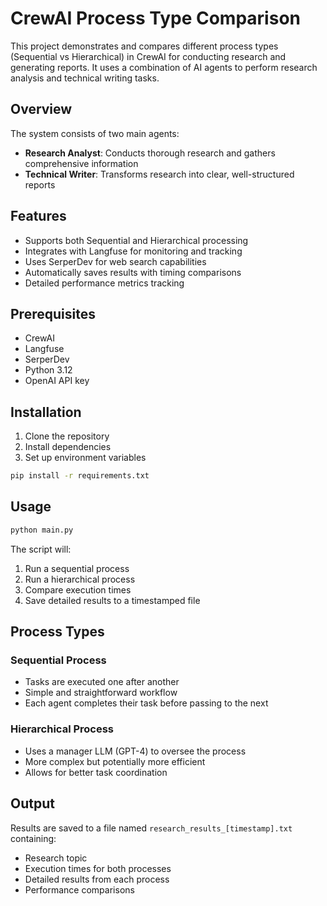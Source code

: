 # CrewAI Process Type Comparison

This project demonstrates and compares different process types (Sequential vs Hierarchical) in CrewAI for conducting research and generating reports. It uses a combination of AI agents to perform research analysis and technical writing tasks.

## Overview

The system consists of two main agents:
- **Research Analyst**: Conducts thorough research and gathers comprehensive information
- **Technical Writer**: Transforms research into clear, well-structured reports

## Features

- Supports both Sequential and Hierarchical processing
- Integrates with Langfuse for monitoring and tracking
- Uses SerperDev for web search capabilities
- Automatically saves results with timing comparisons
- Detailed performance metrics tracking

## Prerequisites

- CrewAI
- Langfuse
- SerperDev
- Python 3.12
- OpenAI API key

## Installation

1. Clone the repository
2. Install dependencies
3. Set up environment variables

```bash
pip install -r requirements.txt
```
    
## Usage

```bash
python main.py
```
The script will:
1. Run a sequential process
2. Run a hierarchical process
3. Compare execution times
4. Save detailed results to a timestamped file

## Process Types

### Sequential Process
- Tasks are executed one after another
- Simple and straightforward workflow
- Each agent completes their task before passing to the next

### Hierarchical Process
- Uses a manager LLM (GPT-4) to oversee the process
- More complex but potentially more efficient
- Allows for better task coordination

## Output

Results are saved to a file named `research_results_[timestamp].txt` containing:
- Research topic
- Execution times for both processes
- Detailed results from each process
- Performance comparisons
